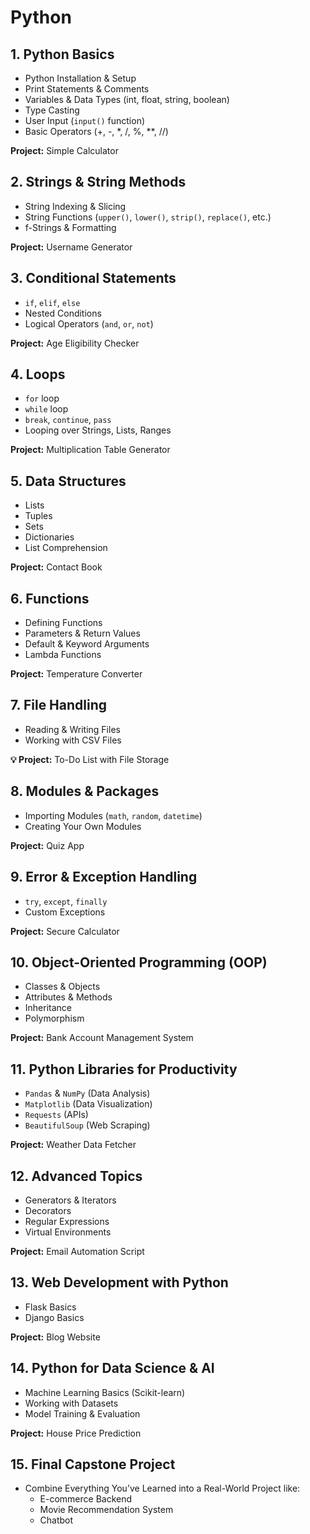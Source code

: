 # Python 

## 1. Python Basics
- Python Installation & Setup
- Print Statements & Comments
- Variables & Data Types (int, float, string, boolean)
- Type Casting
- User Input (`input()` function)
- Basic Operators (+, -, *, /, %, **, //)
  
**Project:** Simple Calculator

## 2. Strings & String Methods
- String Indexing & Slicing
- String Functions (`upper()`, `lower()`, `strip()`, `replace()`, etc.)
- f-Strings & Formatting
  
**Project:** Username Generator

## 3. Conditional Statements
- `if`, `elif`, `else`
- Nested Conditions
- Logical Operators (`and`, `or`, `not`)
  
**Project:** Age Eligibility Checker

## 4. Loops
- `for` loop
- `while` loop
- `break`, `continue`, `pass`
- Looping over Strings, Lists, Ranges
  
**Project:** Multiplication Table Generator

## 5. Data Structures
- Lists
- Tuples
- Sets
- Dictionaries
- List Comprehension
  
**Project:** Contact Book

## 6. Functions
- Defining Functions
- Parameters & Return Values
- Default & Keyword Arguments
- Lambda Functions
  
**Project:** Temperature Converter

## 7. File Handling
- Reading & Writing Files
- Working with CSV Files
  
**💡 Project:** To-Do List with File Storage

## 8. Modules & Packages
- Importing Modules (`math`, `random`, `datetime`)
- Creating Your Own Modules
  
**Project:** Quiz App

## 9. Error & Exception Handling
- `try`, `except`, `finally`
- Custom Exceptions
  
**Project:** Secure Calculator

## 10. Object-Oriented Programming (OOP)
- Classes & Objects
- Attributes & Methods
- Inheritance
- Polymorphism
  
**Project:** Bank Account Management System

## 11. Python Libraries for Productivity
- `Pandas` & `NumPy` (Data Analysis)
- `Matplotlib` (Data Visualization)
- `Requests` (APIs)
- `BeautifulSoup` (Web Scraping)
  
**Project:** Weather Data Fetcher

## 12. Advanced Topics
- Generators & Iterators
- Decorators
- Regular Expressions
- Virtual Environments
  
**Project:** Email Automation Script

## 13. Web Development with Python
- Flask Basics
- Django Basics
  
**Project:** Blog Website

## 14. Python for Data Science & AI
- Machine Learning Basics (Scikit-learn)
- Working with Datasets
- Model Training & Evaluation
  
**Project:** House Price Prediction

## 15. Final Capstone Project
- Combine Everything You’ve Learned into a Real-World Project like:
  - E-commerce Backend
  - Movie Recommendation System
  - Chatbot
